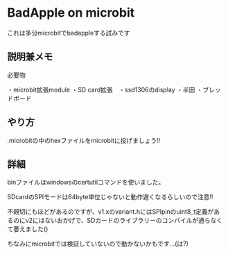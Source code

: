 # BadApple on microbit
これは多分microbitでbadappleする試みです

## 説明兼メモ
必要物

・microbit拡張module ・SD card拡張　・ssd1306のdisplay ・半田 ・ブレッドボード

## やり方
.microbitの中のhexファイルをmicrobitに投げましょう!!

## 詳細
binファイルはwindowsのcertutilコマンドを使いました。

SDcardのSPIモードは64byte単位じゃないと動作遅くなるらしいので注意!!

不親切にもほどがあるのですが、v1.xのvariant.hにはSPIpinのuint8_t定義があるのにv2にはないおかげで、SDカードのライブラリーのコンパイルが通らなくて萎えました()

ちなみにmicrobitでは検証していないので動かないかもです...(は?)
